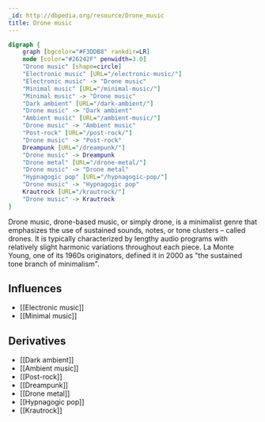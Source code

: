 ```yaml
---
_id: http://dbpedia.org/resource/Drone_music
title: Drone music
---
```


```dot
digraph {
	graph [bgcolor="#F3DDB8" rankdir=LR]
	node [color="#26242F" penwidth=3.0]
	"Drone music" [shape=circle]
	"Electronic music" [URL="/electronic-music/"]
	"Electronic music" -> "Drone music"
	"Minimal music" [URL="/minimal-music/"]
	"Minimal music" -> "Drone music"
	"Dark ambient" [URL="/dark-ambient/"]
	"Drone music" -> "Dark ambient"
	"Ambient music" [URL="/ambient-music/"]
	"Drone music" -> "Ambient music"
	"Post-rock" [URL="/post-rock/"]
	"Drone music" -> "Post-rock"
	Dreampunk [URL="/dreampunk/"]
	"Drone music" -> Dreampunk
	"Drone metal" [URL="/drone-metal/"]
	"Drone music" -> "Drone metal"
	"Hypnagogic pop" [URL="/hypnagogic-pop/"]
	"Drone music" -> "Hypnagogic pop"
	Krautrock [URL="/krautrock/"]
	"Drone music" -> Krautrock
}
```

Drone music, drone-based music, or simply drone, is a minimalist genre that emphasizes the use of sustained sounds, notes, or tone clusters – called drones. It is typically characterized by lengthy audio programs with relatively slight harmonic variations throughout each piece. La Monte Young, one of its 1960s originators, defined it in 2000 as "the sustained tone branch of minimalism".

## Influences
- [[Electronic music]]
- [[Minimal music]]

## Derivatives
- [[Dark ambient]]
- [[Ambient music]]
- [[Post-rock]]
- [[Dreampunk]]
- [[Drone metal]]
- [[Hypnagogic pop]]
- [[Krautrock]]
